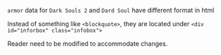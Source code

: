 `armor` data for `Dark Souls 2` and `Dard Soul` have different format in html

Instead of something like `<blockquote>`, they are located under `<div id="inforbox" class="infobox">`

Reader need to be modified to accommodate changes.
